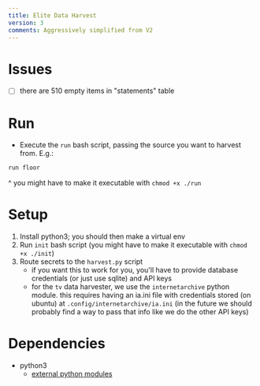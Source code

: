 ```yaml
---
title: Elite Data Harvest
version: 3
comments: Aggressively simplified from V2
---
```


# Issues

- [ ] there are 510 empty items in "statements" table

# Run

- Execute the `run` bash script, passing the source you want to harvest from. E.g.:

```bash
run floor
```
^ you might have to make it executable with `chmod +x ./run`

# Setup

1. Install python3; you should then make a virtual env
2. Run `init` bash script (you might have to make it executable with `chmod +x ./init`)
3. Route secrets to the `harvest.py` script
    - if you want this to work for you, you'll have to provide database credentials (or just use sqlite) and API keys
    - for the `tv` data harvester, we use the `internetarchive` python module. this requires having an ia.ini file with credentials stored (on ubuntu) at `.config/internetarchive/ia.ini` (in the future we should probably find a way to pass that info like we do the other API keys)


# Dependencies

- python3
    - [external python modules](.python/requirements.txt)